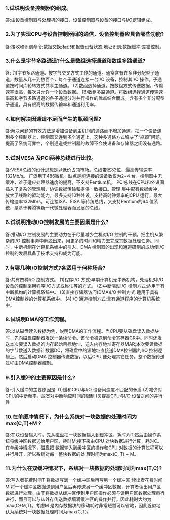 ### 1.试说明设备控制器的组成。 
答:由设备控制器与处理机的接口，设备控制器与设备的接口与I/O逻辑组成。 

### 2.为了实现CPU与设备控制器间的通信，设备控制器应具备哪些功能? 
答:接收和识别命令;数据交换;标识和报告设备状态;地址识别;数据缓冲;差错控制。 

### 3.什么是字节多路通道?什么是数组选择通道和数组多路通道? 
答:
(1)字节多路通道。按字节交叉方式工作的通道。通常含有许多非分配型子通道，数量从几十到数百个，每个子通道连接一台I/O 设备，控制其I/O 操作。子通道按时间片轮转方式共享主通道。 
(2)数组选择通道。按数组方式传送数据，传输速率很高，每次只允许一个设备数据。
(3)数组多路通道。将数组选择通道传输速率高和字节多路通道的各子通道分时并行操作的优点结合而成。含有多个非分配型子通道，具有很高的数据传输率和通道利用率。

### 4.如何解决因通道不足而产生的瓶颈问题? 
答:解决问题的有效方法是增加设备到主机间的通路而不增加通道，把一个设备连到多个控制器上，控制器又连到多个通道上，这种多通路方式解决了“瓶颈”问题，提高了系统可靠性，个别通道或控制器的故障不会使设备和存储器之间没有通路。


### 5.试对VESA 及PCI两种总线进行比较。 
答:VESA总线的设计思想是以低价占领市场。总线带宽32位，最高传输速率132Mb/s。 广泛用于486微机。缺点是能连接的设备数仅为2~4 台，控制器中无缓冲，难于适应处理器速度的提高，不支持Pentium机。
PCI总线在CPU和外设间插入了复杂的管理层，协调数据传输和提供一致接口。管理 层中配有数据缓冲，放大了线路的驱动能力，最多支持10种外设，支持高时钟频率的CPU 运行，最大传输速率132Mb/s。可连接ISA、EISA 等传统总线，又支持Pentium的64 位系统，是基于奔腾等新一代微处理器而发展的总线。

### 6.试说明推动I/O控制发展的主要因素是什么?
答:推动I/O 控制发展的主要动力在于尽量减少主机对I/O 控制的干预，把主机从繁杂的I/O 控制事务中解脱出来，用更多的时间和精力去完成其数据处理任务。同时，中断机制在计算机系统中的引入、DMA 控制器的出现和通道研制的成功使I/O 控制的发展具备了技术支持和成为可能。

### 7.有哪几种I/O控制方式?各适用于何种场合?
答:共有四种I/O 控制方式。
(1)程序I/O 方式:早期计算机无中断机构，处理机对I/O设备的控制采用程序I/O方式或称忙等的方式。
(2)中断驱动I/O 控制方式:适用于有中断机构的计算机系统中。 
(3)直接存储器访问(DMA)I/O 控制方式:适用于具有DMA控制器的计算机系统中。
(4)I/O 通道控制方式:具有通道程序的计算机系统中。

### 8.试说明DMA的工作流程。 
答:以从磁盘读入数据为例，说明DMA的工作流程。当CPU要从磁盘读入数据块时，先向磁盘控制器发送一条读命令。该命令被送到命令寄存器CR中。同时还发送本次要读入数据的内存起始目标地址，送入内存地址寄存器MAR;本次要读数据的字节数送入数据计数器DC，将磁盘中的源地址直接送DMA控制器的I/O 控制逻辑上。然后启动DMA 控制器传送数据，以后CPU 便处理其它任务。整个数据传送过程由DMA控制器控制。

### 9.引入缓冲的主要原因是什么?
答:引入缓冲的主要原因是:
(1)缓和CPU与I/O 设备间速度不匹配的矛盾 
(2)减少对CPU的中断频率，放宽对中断响应时间的限制
(3)提高CPU与I/O 设备之间的并行性

### 10.在单缓冲情况下，为什么系统对一块数据的处理时间为max(C,T)+M ? 
答:在块设备输入时，先从磁盘把一块数据输入到缓冲区，耗时为T;然后由操作系统将缓冲区数据送给用户区，耗时M;接下来由CPU 对块数据进行计算，耗时C。在单缓冲情况下，磁盘把 数据输入到缓冲区的操作和CPU 对数据的计算过程可以并行展开，所以系统对每一整块数据的处 理时间为max(C, T) + M。

### 11.为什么在双缓冲情况下，系统对一块数据的处理时间为max(T,C)? 
答:写入者花费时间T 将数据写满一个缓冲区后再写另一个缓冲区;读出者花费时间M 将一个缓冲区数据送到用户区后再传送另一个缓冲区数据，计算者读出用户区数据进行处理。由于将数据从缓冲区传到用户区操作必须与读用户区数据处理串行进行，而且可以与从外存传送数据填满缓冲区的操作并行。因此耗时大约为max(C+M,T)。考虑M 是内存数据块的移动耗时非常短暂可以省略，因此近似地认为系统对一块数据处理时间为max(C,T)。


